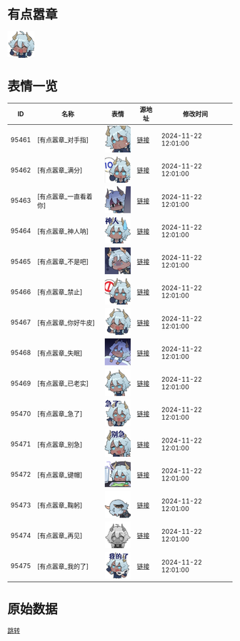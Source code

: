 # 有点嚣章

<img src="./cover.png" height="60" alt="cover" />

# 表情一览

|ID|名称|表情|源地址|修改时间|
|----|----|----|----|----|
|95461|[有点嚣章_对手指]|<img src="./pic/095461_%5B有点嚣章_对手指%5D.png" height="60" alt="对手指"/>|[链接](https://i0.hdslb.com/bfs/garb/c14fd412f2fb842aaf0e5f815b0f139c06995557.png)|2024-11-22 12:01:00|
|95462|[有点嚣章_满分]|<img src="./pic/095462_%5B有点嚣章_满分%5D.png" height="60" alt="满分"/>|[链接](https://i0.hdslb.com/bfs/garb/1274c25c3523b15ede48ec7b8bc7052966eacb4e.png)|2024-11-22 12:01:00|
|95463|[有点嚣章_一直看着你]|<img src="./pic/095463_%5B有点嚣章_一直看着你%5D.png" height="60" alt="一直看着你"/>|[链接](https://i0.hdslb.com/bfs/garb/b005954701017da01fbe6e32cc44e88eddb94e34.png)|2024-11-22 12:01:00|
|95464|[有点嚣章_神人呐]|<img src="./pic/095464_%5B有点嚣章_神人呐%5D.png" height="60" alt="神人呐"/>|[链接](https://i0.hdslb.com/bfs/garb/954e2cd36d93c547ec15e65b88b4002f8d27f0fb.png)|2024-11-22 12:01:00|
|95465|[有点嚣章_不是吧]|<img src="./pic/095465_%5B有点嚣章_不是吧%5D.png" height="60" alt="不是吧"/>|[链接](https://i0.hdslb.com/bfs/garb/0d2676dec286f0f738e92008780648ba4b53a445.png)|2024-11-22 12:01:00|
|95466|[有点嚣章_禁止]|<img src="./pic/095466_%5B有点嚣章_禁止%5D.png" height="60" alt="禁止"/>|[链接](https://i0.hdslb.com/bfs/garb/19acfd3e55f687dfaa6f8ec452cfc57ece532a40.png)|2024-11-22 12:01:00|
|95467|[有点嚣章_你好牛皮]|<img src="./pic/095467_%5B有点嚣章_你好牛皮%5D.png" height="60" alt="你好牛皮"/>|[链接](https://i0.hdslb.com/bfs/garb/12a6af63d1085c647bf0c430fdd579b56e5da16d.png)|2024-11-22 12:01:00|
|95468|[有点嚣章_失眠]|<img src="./pic/095468_%5B有点嚣章_失眠%5D.png" height="60" alt="失眠"/>|[链接](https://i0.hdslb.com/bfs/garb/bd5b2ef01ae731946beb4cf19ba5dc5325405a2b.png)|2024-11-22 12:01:00|
|95469|[有点嚣章_已老实]|<img src="./pic/095469_%5B有点嚣章_已老实%5D.png" height="60" alt="已老实"/>|[链接](https://i0.hdslb.com/bfs/garb/b02ffc56f0d5a5db706d7448e5f0adf33b05fa7c.png)|2024-11-22 12:01:00|
|95470|[有点嚣章_急了]|<img src="./pic/095470_%5B有点嚣章_急了%5D.png" height="60" alt="急了"/>|[链接](https://i0.hdslb.com/bfs/garb/b78a7f548cbce9e3e9ef0b8e020ac1c915561db5.png)|2024-11-22 12:01:00|
|95471|[有点嚣章_别急]|<img src="./pic/095471_%5B有点嚣章_别急%5D.png" height="60" alt="别急"/>|[链接](https://i0.hdslb.com/bfs/garb/d3600eca45438387b97cd14c358bbfde5dba00ba.png)|2024-11-22 12:01:00|
|95472|[有点嚣章_键帽]|<img src="./pic/095472_%5B有点嚣章_键帽%5D.png" height="60" alt="键帽"/>|[链接](https://i0.hdslb.com/bfs/garb/2dfd29c31a1fc5a7bdcf69e0c2229be06fbbbc24.png)|2024-11-22 12:01:00|
|95473|[有点嚣章_鞠躬]|<img src="./pic/095473_%5B有点嚣章_鞠躬%5D.png" height="60" alt="鞠躬"/>|[链接](https://i0.hdslb.com/bfs/garb/ec1b5668a72184a873c6bbf128649e8cc6525af1.png)|2024-11-22 12:01:00|
|95474|[有点嚣章_再见]|<img src="./pic/095474_%5B有点嚣章_再见%5D.png" height="60" alt="再见"/>|[链接](https://i0.hdslb.com/bfs/garb/9e80b713238a3b12e4727288cebbbc1911eb30ab.png)|2024-11-22 12:01:00|
|95475|[有点嚣章_我的了]|<img src="./pic/095475_%5B有点嚣章_我的了%5D.png" height="60" alt="我的了"/>|[链接](https://i0.hdslb.com/bfs/garb/5c101ce76d55fe2ace6a159533e23eb672444046.png)|2024-11-22 12:01:00|

# 原始数据

[跳转](./raw.json)

